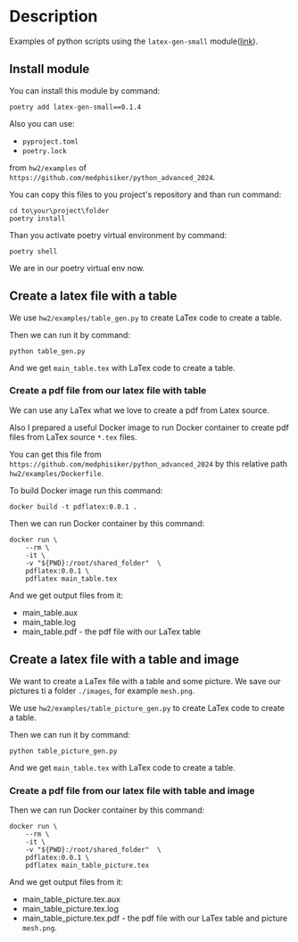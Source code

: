 # Description

Examples of python scripts using the `latex-gen-small` module([link](https://pypi.org/project/latex-gen-small/)).

## Install module

You can install this module by command:
```
poetry add latex-gen-small==0.1.4
```

Also you can use:
* `pyproject.toml`
* `poetry.lock`

from `hw2/examples` of `https://github.com/medphisiker/python_advanced_2024`.

You can copy this files to you project's repository and than run command:
```
cd to\your\project\folder
poetry install
```

Than you activate poetry virtual environment by command:
```
poetry shell
```

We are in our poetry virtual env now.

## Create a latex file with a table

We use `hw2/examples/table_gen.py` to create LaTex code to create a table.

Then we can run it by command:
```
python table_gen.py
```

And we get `main_table.tex` with LaTex code to create a table.

### Create a pdf file from our latex file with table

We can use any LaTex what we love to create a pdf from Latex source.

Also I prepared a useful Docker image to run Docker container to create pdf files from LaTex source `*.tex` files.

You can get this file from `https://github.com/medphisiker/python_advanced_2024` by this relative path `hw2/examples/Dockerfile`.

To build Docker image run this command:
```
docker build -t pdflatex:0.0.1 .
```

Then we can run Docker container by this command:
```
docker run \
    --rm \
    -it \
    -v "${PWD}:/root/shared_folder"  \
    pdflatex:0.0.1 \
    pdflatex main_table.tex
```

And we get output files from it:
* main_table.aux
* main_table.log
* main_table.pdf - the pdf file with our LaTex table

## Create a latex file with a table and image
We want to create a LaTex file with a table and some picture.
We save our pictures ti a folder `./images`, for example `mesh.png`.

We use `hw2/examples/table_picture_gen.py` to create LaTex code to create a table.

Then we can run it by command:
```
python table_picture_gen.py
```

And we get `main_table.tex` with LaTex code to create a table.

### Create a pdf file from our latex file with table and image

Then we can run Docker container by this command:
```
docker run \
    --rm \
    -it \
    -v "${PWD}:/root/shared_folder"  \
    pdflatex:0.0.1 \
    pdflatex main_table_picture.tex
```

And we get output files from it:
* main_table_picture.tex.aux
* main_table_picture.tex.log
* main_table_picture.tex.pdf - the pdf file with our LaTex table and picture `mesh.png`.
